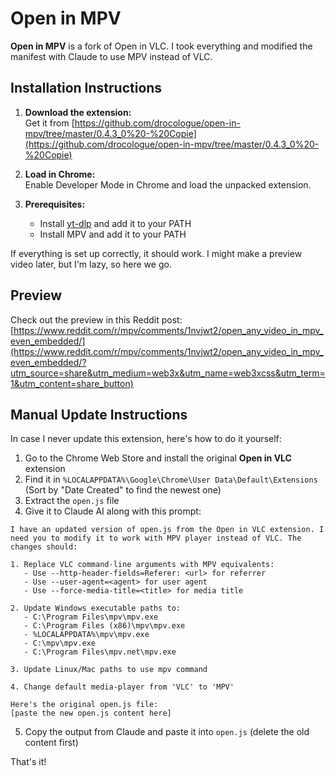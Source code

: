 # Open in MPV

**Open in MPV** is a fork of Open in VLC. I took everything and modified the manifest with Claude to use MPV instead of VLC.

## Installation Instructions

1. **Download the extension:**  
   Get it from [https://github.com/drocologue/open-in-mpv/tree/master/0.4.3_0%20-%20Copie](https://github.com/drocologue/open-in-mpv/tree/master/0.4.3_0%20-%20Copie)

2. **Load in Chrome:**  
   Enable Developer Mode in Chrome and load the unpacked extension.

3. **Prerequisites:**
   - Install [yt-dlp](https://github.com/yt-dlp/yt-dlp) and add it to your PATH
   - Install MPV and add it to your PATH

If everything is set up correctly, it should work. I might make a preview video later, but I'm lazy, so here we go.

## Preview
Check out the preview in this Reddit post:  
[https://www.reddit.com/r/mpv/comments/1nvjwt2/open_any_video_in_mpv_even_embedded/](https://www.reddit.com/r/mpv/comments/1nvjwt2/open_any_video_in_mpv_even_embedded/?utm_source=share&utm_medium=web3x&utm_name=web3xcss&utm_term=1&utm_content=share_button)

## Manual Update Instructions

In case I never update this extension, here's how to do it yourself:

1. Go to the Chrome Web Store and install the original **Open in VLC** extension
2. Find it in `%LOCALAPPDATA%\Google\Chrome\User Data\Default\Extensions`  
   (Sort by "Date Created" to find the newest one)
3. Extract the `open.js` file
4. Give it to Claude AI along with this prompt:

```
I have an updated version of open.js from the Open in VLC extension. I need you to modify it to work with MPV player instead of VLC. The changes should:

1. Replace VLC command-line arguments with MPV equivalents:
   - Use --http-header-fields=Referer: <url> for referrer
   - Use --user-agent=<agent> for user agent
   - Use --force-media-title=<title> for media title

2. Update Windows executable paths to:
   - C:\Program Files\mpv\mpv.exe
   - C:\Program Files (x86)\mpv\mpv.exe
   - %LOCALAPPDATA%\mpv\mpv.exe
   - C:\mpv\mpv.exe
   - C:\Program Files\mpv.net\mpv.exe

3. Update Linux/Mac paths to use mpv command

4. Change default media-player from 'VLC' to 'MPV'

Here's the original open.js file:
[paste the new open.js content here]
```

5. Copy the output from Claude and paste it into `open.js` (delete the old content first)

That's it!

